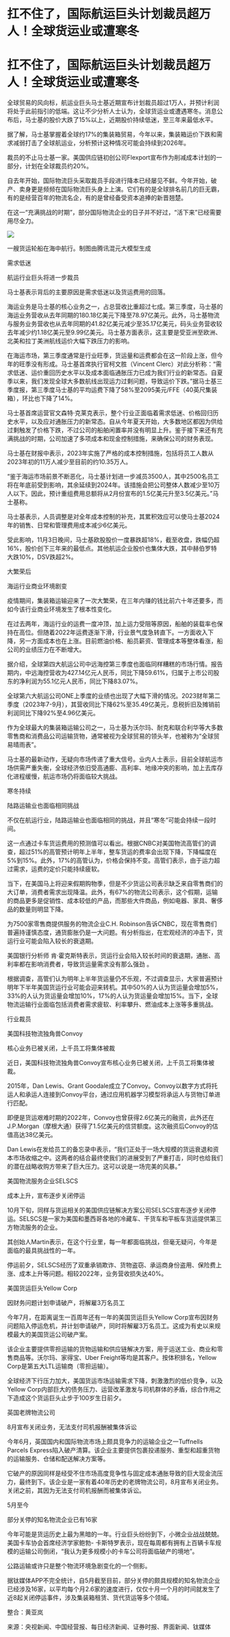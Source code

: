 # 扛不住了，国际航运巨头计划裁员超万人！全球货运业或遭寒冬

# 扛不住了，国际航运巨头计划裁员超万人！全球货运业或遭寒冬

全球贸易的风向标，航运业巨头马士基近期宣布计划裁员超过1万人，并预计利润将处于此前指引的低端。这让不少分析人士认为，全球货运业或遭遇寒冬。消息公布后，马士基的股价大跌了15%以上，近期股价持续低迷，至三年来最低水平。

据了解，马士基掌握着全球约17%的集装箱贸易，今年以来，集装箱运价下跌和需求减弱打击了全球航运业，分析预计这种情况可能会持续到2026年。

裁员的不止马士基一家。美国供应链初创公司Flexport宣布作为削减成本计划的一部分，计划在全球裁员约20%。

自去年开始，国际物流巨头采取裁员手段进行降本已经屡见不鲜。今年开始，破产、卖身更是频频在国际物流巨头身上上演。它们有的是全球排名前几的巨无霸，有的是经营百年的物流名企，有的是曾经备受资本追捧的新晋翘楚。

在这一“充满挑战的时期”，部分国际物流企业的日子并不好过，“活下来”已经需要用尽全力。

![](https://inews.gtimg.com/om_bt/OfZ9BWuHtmjkXo9wAb9TohN7ths82qlYccOnRVVg3HJwkAA/1000)

一艘货运轮船在海中航行。制图由腾讯混元大模型生成

需求低迷

航运行业巨头将进一步裁员

马士基表示背后的主要原因是需求低迷以及货运费用的回落。

海运业务是马士基的核心业务之一，占总营收比重超过七成。第三季度，马士基的海运业务营收从去年同期的180.18亿美元下降至78.97亿美元。此外，马士基物流与服务业务营收也从去年同期的41.82亿美元减少至35.17亿美元，码头业务营收较去年减少约1.18亿美元至9.99亿美元。马士基方面表示，这主要是受亚洲至欧洲、北美和拉丁美洲航线运价大幅下跌压力的影响。

在海运市场，第三季度通常是行业旺季，货运量和运费都会在这一阶段上涨，但今年的旺季没有形成。马士基首席执行官柯文胜（Vincent
Clerc）对此分析称：“需求低迷、运价重回历史水平以及成本面临通胀压力已成为我们行业的新常态。自夏季以来，我们发现全球大多数航线出现运力过剩问题，导致运价下跌。”据马士基三季度报，第三季度马士基的平均运费下降了58%至2095美元/FFE（40英尺集装箱），环比也下降了14%。

马士基首席运营官文森特·克莱克表示，整个行业正面临着需求低迷、价格回归历史水平，以及应对通胀压力的新常态。自从今年夏天开始，大多数地区都因为供给过剩触发了价格下跌，不过公司的船舶闲置率并没有明显上升。鉴于接下来还有充满挑战的时期，公司加速了多项成本和现金控制措施，来确保公司的财务表现。

马士基在财报中表示，2023年实施了严格的成本控制措施，包括将员工人数从2023年初的11万人减少至目前的约10.35万人。

“鉴于海运市场前景不断恶化，马士基计划进一步减员3500人，其中2500名员工将在年底前受到影响，其余延续到2024年。该措施会把公司整体人数减少至10万人以下。因此，预计重组费用总额将从2月份宣布的1.5亿美元升至3.5亿美元。”马士基称。

马士基表示，人员调整是对全年成本控制的补充，其累积效应可以使马士基2024年的销售、日常和管理费用成本减少6亿美元。

受此影响，11月3日晚间，马士基欧股股价一度暴跌超18%，截至收盘，跌幅仍超16%，股价创下三年来的最低点。其他航运企业股价也集体大跌，其中赫伯罗特大跌10%，DSV跌超2%。

大繁荣后

海运行业商业环境剧变

疫情期间，集装箱运输迎来了一次大繁荣，在三年内赚的钱比前六十年还要多，而如今该行业商业环境发生了根本性变化。

在过去两年，海运行业的运费一度冲顶，加上运力受阻等原因，船舶的装载率也保持在高位。但随着2022年运费逐渐下滑，行业景气度急转直下。一方面收入下降，另一方面成本也在上涨。目前燃油价格、船员薪资、管理成本等整体看涨，船公司的业绩压力在不断增大。

据介绍，全球第四大航运公司中远海控第三季度也面临同样糟糕的市场行情。报告期内，中远海控营收为427.14亿元人民币，同比下降59.61%，归属于上市公司股东的净利润为55.1亿元人民币，同比下降83.07%。

全球第六大航运公司ONE上季度的业绩也出现了大幅下滑的情况。2023财年第二季度（2023年7-9月），其营收同比下降62%至35.49亿美元，息税折旧及摊销前利润同比下降92%至4.96亿美元。

作为全球最大的集装箱运输公司之一，马士基为沃尔玛、耐克和联合利华等大多数零售商和消费品公司运输货物，通常被视为全球贸易的领头羊，也被称为“全球贸易晴雨表”。

马士基的最新动作，无疑向市场传递了重大信号。业内人士表示，目前全球航运市场供需严重失衡，全球经济依旧受高通膨、高利率、地缘冲突的影响，加上去库存化进程缓慢，航运市场仍将面临较大挑战。

寒冬持续

陆路运输业也面临相同挑战

不仅在航运行业，陆路运输业也面临相同的挑战，并且“寒冬”可能会持续一段时间。

这一点通过卡车货运费用的预测值可以看出。根据CNBC对美国物流高管们的调查，超过51%的高管预计明年上半年，整车货运的费率会出现下降，下降幅度在5%到15%。此外，17%的高管认为，价格会保持不变。高管们表示，由于运力超过需求，运费的定价只能持续疲软。

当下，在美国马上将迎来假期购物季，但是不少货运公司表示缺乏来自零售商们的大订单，消费者需求出现降温。此外，有67%的物流公司表示，这个假期，运输的商品更多是促销性、成本较低的产品，而那些大件商品，例如电器、家具、奢侈品的数量则明显下降。

为7500家零售商提供服务的物流企业C.H.
Robinson告诉CNBC，现在零售商们普遍持谨慎态度，通货膨胀仍是一大问题。有分析指出，在宏观经济的冲击下，货运行业可能会陷入较长的衰退期。

美国银行分析师 肯·霍克斯特表示，货运行业会陷入较长时间的衰退期，通胀、高利率都在影响消费者，导致货运量需求没有那么强劲 。

根据调查，高管们认为明年上半年货运量仍不乐观，不过调查显示，大家普遍预计明年下半年美国货运行业可能会迎来转机。其中50%的人认为货运量会增加5%，33%的人认为货运量会增加10%，17%的人认为货运量会增加15%。当下，全球物流运输行业面临包括消费者需求疲软、利率攀升、燃油成本上涨等多重挑战。

行业裁员

美国科技物流独角兽Convoy

核心业务已被关闭，上千员工将集体被裁

近日，美国科技物流独角兽Convoy宣布核心业务已被关闭，上千员工将集体被裁。

2015年，Dan Lewis、Grant
Goodale成立了Convoy。Convoy以数字方式将托运人和承运人连接到Convoy平台，通过应用机器学习模型将承运人与货物订单进行匹配。

即便是货运艰难时期的2022年，Convoy也曾获得2.6亿美元的融资，此外还在J.P.Morgan（摩根大通）获得了1.5亿美元的信贷额度。这次融资后Convoy的估值高达38亿美元。

Dan
Lewis在发给员工的备忘录中表示，“我们正处于一场大规模的货运衰退和资本市场收缩之中。这两者的结合最终使我们的进展受到了严重打击，同时也给我们的潜在战略收购方带来了巨大压力。这可以说是一场完美的风暴。”

美国物流服务企业SELSCS

成本上升，宣布逐步关闭停运

10月下旬，同样与货运相关的美国供应链解决方案公司SELSCS宣布逐步关闭停运。SELSCS是一家为美国和墨西哥各地的冷藏车、干货车和平板车货运提供第三方物流服务的企业。

其创始人Martin表示，在这个行业里，每一年都面临挑战，但毫无疑问，今年是面临的最具挑战性的一年。

停运前夕，SELSCS经历了双重承销欺诈、货物盗窃、承运商身份盗用、保险费上涨、成本上升等问题。相较2022年，业务营收损失达40%。

美国货运巨头Yellow Corp

因财务问题计划申请破产，将解雇3万名员工

今年7月，在距离诞生一百周年还有一年的美国货运巨头Yellow
Corp宣布因财务问题陷入停运危机，并计划申请破产，同时将解雇3万名员工。这成为有史以来规模最大的美国货运公司破产案。

该企业主要提供零担运输的货物运输和供应链解决方案，用于运送工业、商业和零售商品等。沃尔玛、家得宝、Uber
Freight等均是其客户。按体积排名，Yellow Corp是第五大LTL运输商（零担运输）。

全球经济下行压力加大，美国货运市场运输需求下降，刺激激烈的低价竞争，以及Yellow
Corp内部巨大的债务压力、运营改革激发与司机群体的矛盾，综合作用之下造成这个货运巨头止步于100岁生日前夕。

英国老牌物流公司

8月宣布关闭业务，无法支付司机报酬被集体诉讼

今年6月，英国国内和国际物流市场上颇具竞争力的运输企业之一Tuffnells Parcels
Express陷入破产清算。该企业主要提供包裹投递服务、重型和超重货物的运输服务、仓储和配送解决方案等。

它破产的原因同样是经受不住市场高度竞争性与固定成本通胀导致的巨大现金流压力，最终到下。该企业是一家有着40年历史的老牌物流公司，8月宣布关闭业务。关闭之前，其因为无法支付司机报酬而被集体诉讼。

5月至今

部分关停的知名物流企业已有16家

今年可能是货运历史上最为黑暗的一年。行业巨头纷纷到下，小微企业战战兢兢。美国卡车协会首席经济学家鲍勃-
卡斯特罗表示，现在每周都有拥有上百辆卡车规模的运输公司倒闭，“我认为更多规模小的卡车公司将面临破产的境地”。

公路运输或许只是整个物流环境急剧变化的一个侧影。

据钛媒体APP不完全统计，自5月截至目前，部分关停的颇具规模的知名物流企业已经涉及16家，以平均每个月2.6家的速度进行，仅仅十月一个月的时间就发生了近8起关闭停运事件，涉及集装箱租赁、货代货运等多个领域。

整合：黄亚岚

来源：央视新闻、中国经营报、每日经济新闻、证券时报、界面新闻、钛媒体

